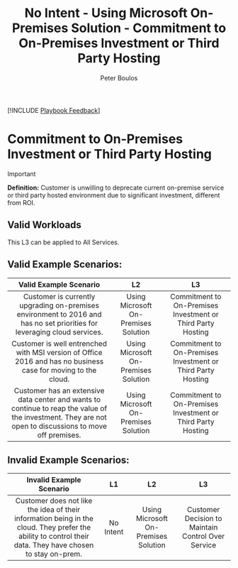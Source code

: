 ﻿---
# required metadata
title: No Intent - Using Microsoft On-Premises Solution - Commitment to On-Premises Investment or Third Party Hosting
description: No Intent - Using Microsoft On-Premises Solution - Commitment to On-Premises Investment or Third Party Hosting
author: Peter Boulos
ms.author: pboulos
manager: eduardod 
ms.date: 9/25/2019
ms.topic: playbook 
ms.prod: non-product-specific 
ms.custom: internal-playbook 
ft.audience: internal 
ft.owner: pboulos
---
[!INCLUDE [Playbook Feedback](./includes/questions-feedback.md)] 

# Commitment to On-Premises Investment or Third Party Hosting

> [!IMPORTANT]
> **Definition:** Customer is unwilling to deprecate current on-premise service or third party hosted environment due to significant investment, different from ROI.

## Valid Workloads
This L3 can be applied to All Services.

## Valid Example Scenarios:
| Valid Example Scenario | L2 | L3 |
| :--: | :--: | :--: |
| Customer is currently upgrading on-premises environment to 2016 and has no set priorities for leveraging cloud services. | Using Microsoft On-Premises Solution | Commitment to On-Premises Investment or Third Party Hosting |
| Customer is well entrenched with MSI version of Office 2016 and has no business case for moving to the cloud. | Using Microsoft On-Premises Solution | Commitment to On-Premises Investment or Third Party Hosting |
| Customer has an extensive data center and wants to continue to reap the value of the investment. They are not open to discussions to move off premises. | Using Microsoft On-Premises Solution | Commitment to On-Premises Investment or Third Party Hosting |
## Invalid Example Scenarios:
| Invalid Example Scenario | L1 | L2 | L3 |
| :--: | :--: | :--: | :--: |
| Customer does not like the idea of their information being in the cloud. They prefer the ability to control their data. They have chosen to stay on-prem. | No Intent | Using Microsoft On-Premises Solution | Customer Decision to Maintain Control Over Service |
